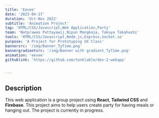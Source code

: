 ```yaml
---
title: 'Eevee'
date: '2023-04-27'
duration: 'Oct-Nov 2022'
subtitle: 'Animation Project'
tag: 'HTML/CSS/Javascript,Web Application,Party'
team: 'Natprawee Pattayawij,Nipun Mangkaja, Takuya Takahashi'
tools: 'HTML/CSS/Javascript,Node.js,Express,Socket.io'
purpose: 'A Project for Prototyping UX Class'
bannersrc: '/img/Banner_TyTime.png'
bannergradientsrc: '/img/Banner with gradient_TyTime.png'
animation: 'eevee'
githublink: 'https://github.com/tonklable/dev-2-webapp'


---
```


## Description
This web application is a group project using **React**, **Tailwind CSS** and **Firebase**. This project aims to help users create party for having meals or hanging out. The project is currently in progress.